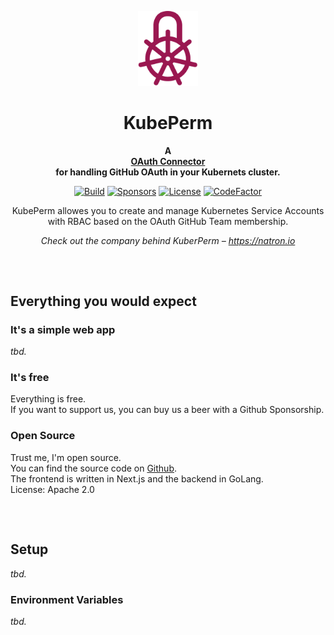 <p align="center">
    <a href="https://natron.io/">
        <img height="120px" src="assets/kubeperm_logo_color.png" />
    </a>
    <h1 align="center">
        KubePerm
    </h1>
</p>

<p align="center">
  <strong>
    A <br />
    <a href="https://beer.gigu.io/">OAuth Connector</a>
    <br />
    for handling GitHub OAuth in your Kubernets cluster.
  </strong>
</p>

<p align="center">
  <a href="https://github.com/natrongmbh/kubeperm/issues"><img
    src="https://img.shields.io/github/issues/natrongmbh/kubeperm"
    alt="Build"
  /></a>
  <a href="https://github.com/sponsors/janlauber"><img
    src="https://img.shields.io/github/sponsors/janlauber" 
    alt="Sponsors"
  /></a>
  <a href="https://github.com/natrongmbh/kubeperm"><img 
    src="https://img.shields.io/github/license/natrongmbh/kubeperm" 
    alt="License"
  /></a>
  <a href="https://www.codefactor.io/repository/github/natrongmbh/kubeperm"><img 
    src="https://www.codefactor.io/repository/github/natrongmbh/kubeperm/badge" 
    alt="CodeFactor" 
  /></a>
</p>

<p align="center">
  KubePerm allowes you to create and manage Kubernetes Service Accounts with RBAC based on the OAuth GitHub Team membership.
</p>

<p align="center">
  <em>
    Check out the company behind KuberPerm – 
    <a
      href="https://natron.io/"
    >https://natron.io</a>
  </em>
</p>

<h2></h2>
<p>&nbsp;</p>

## Everything you would expect
### It's a simple web app

*tbd.*

### It's free

Everything is free.  
If you want to support us, you can buy us a beer with a Github Sponsorship.

### Open Source

Trust me, I'm open source.  
You can find the source code on [Github](https://github.com/natrongmbh/kubeperm).  
The frontend is written in Next.js and the backend in GoLang.  
License: Apache 2.0

<h2></h2>
<p>&nbsp;</p>

## Setup

*tbd.*

### Environment Variables

*tbd.*